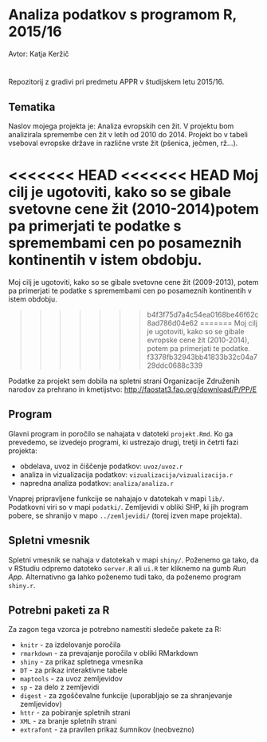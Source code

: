 # Analiza podatkov s programom R, 2015/16

Avtor: Katja Keržič
#
Repozitorij z gradivi pri predmetu APPR v študijskem letu 2015/16.

## Tematika

Naslov mojega projekta je: Analiza evropskih cen žit. V projektu bom analizirala spremembe cen žit v letih od 2010 do 2014. Projekt bo v tabeli vseboval evropske države in različne vrste žit (pšenica, ječmen, rž...).

<<<<<<< HEAD
<<<<<<< HEAD
Moj cilj je ugotoviti, kako so se gibale svetovne cene žit (2010-2014)potem pa primerjati te podatke s spremembami cen po posameznih kontinentih v istem obdobju. 
=======
Moj cilj je ugotoviti, kako so se gibale svetovne cene žit (2009-2013), potem pa primerjati te podatke s spremembami cen po posameznih kontinentih v istem obdobju. 
>>>>>>> b4f3f75d7a4c54ea0168be46f62c8ad786d04e62
=======
Moj cilj je ugotoviti, kako so se gibale evropske cene žit (2010-2014), potem pa primerjati te podatke.
>>>>>>> f3378fb32943bb41833b32c04a729ddc0688c339

Podatke za projekt sem dobila na spletni strani Organizacije Združenih narodov za prehrano in kmetijstvo: http://faostat3.fao.org/download/P/PP/E


## Program

Glavni program in poročilo se nahajata v datoteki `projekt.Rmd`. Ko ga prevedemo,
se izvedejo programi, ki ustrezajo drugi, tretji in četrti fazi projekta:

* obdelava, uvoz in čiščenje podatkov: `uvoz/uvoz.r`
* analiza in vizualizacija podatkov: `vizualizacija/vizualizacija.r`
* napredna analiza podatkov: `analiza/analiza.r`

Vnaprej pripravljene funkcije se nahajajo v datotekah v mapi `lib/`. Podatkovni
viri so v mapi `podatki/`. Zemljevidi v obliki SHP, ki jih program pobere, se
shranijo v mapo `../zemljevidi/` (torej izven mape projekta).

## Spletni vmesnik

Spletni vmesnik se nahaja v datotekah v mapi `shiny/`. Poženemo ga tako, da v
RStudiu odpremo datoteko `server.R` ali `ui.R` ter kliknemo na gumb *Run App*.
Alternativno ga lahko poženemo tudi tako, da poženemo program `shiny.r`.

## Potrebni paketi za R

Za zagon tega vzorca je potrebno namestiti sledeče pakete za R:

* `knitr` - za izdelovanje poročila
* `rmarkdown` - za prevajanje poročila v obliki RMarkdown
* `shiny` - za prikaz spletnega vmesnika
* `DT` - za prikaz interaktivne tabele
* `maptools` - za uvoz zemljevidov
* `sp` - za delo z zemljevidi
* `digest` - za zgoščevalne funkcije (uporabljajo se za shranjevanje zemljevidov)
* `httr` - za pobiranje spletnih strani
* `XML` - za branje spletnih strani
* `extrafont` - za pravilen prikaz šumnikov (neobvezno)
